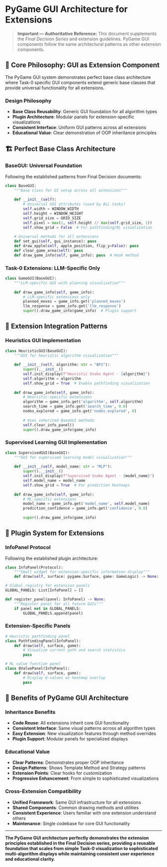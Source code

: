 # PyGame GUI Architecture for Extensions

> **Important — Authoritative Reference:** This document supplements the _Final Decision Series_ and extension guidelines. PyGame GUI components follow the same architectural patterns as other extension components.

## 🎯 **Core Philosophy: GUI as Extension Component**

The PyGame GUI system demonstrates perfect base class architecture where Task-0 specific GUI components extend generic base classes that provide universal functionality for all extensions.

### **Design Philosophy**
- **Base Class Reusability**: Generic GUI foundation for all algorithm types
- **Plugin Architecture**: Modular panels for extension-specific visualizations
- **Consistent Interface**: Uniform GUI patterns across all extensions
- **Educational Value**: Clear demonstration of OOP inheritance principles

## 🏗️ **Perfect Base Class Architecture**

### **BaseGUI: Universal Foundation**
Following the established patterns from Final Decision documents:

```python
class BaseGUI:
    """Base class for UI setup across all extensions"""
    
    def __init__(self):
        # Universal GUI attributes (used by ALL tasks)
        self.width = WINDOW_WIDTH
        self.height = WINDOW_HEIGHT
        self.grid_size = GRID_SIZE
        self.pixel = max(1, self.height // max(self.grid_size, 1))
        self.show_grid = False  # For pathfinding/RL visualization
        
    # Universal methods for all extensions
    def set_gui(self, gui_instance): pass
    def draw_apple(self, apple_position, flip_y=False): pass
    def clear_game_area(self): pass
    def draw_game_info(self, game_info): pass  # Hook method
```

### **Task-0 Extensions: LLM-Specific Only**
```python
class GameGUI(BaseGUI):
    """LLM-specific GUI with planning visualization"""
    
    def draw_game_info(self, game_info):
        # LLM-specific extensions only
        planned_moves = game_info.get('planned_moves')
        llm_response = game_info.get('llm_response')
        super().draw_game_info(game_info)  # Plugin support
```

## 🔧 **Extension Integration Patterns**

### **Heuristics GUI Implementation**
```python
class HeuristicGUI(BaseGUI):
    """GUI for heuristic algorithm visualization"""
    
    def __init__(self, algorithm: str = "BFS"):
        super().__init__()
        self.init_display(f"Heuristic Snake Agent - {algorithm}")
        self.algorithm = algorithm
        self.show_grid = True  # Enable pathfinding visualization
        
    def draw_game_info(self, game_info):
        # Heuristic-specific extensions
        algorithm = game_info.get('algorithm', self.algorithm)
        search_time = game_info.get('search_time', 0.0)
        nodes_explored = game_info.get('nodes_explored', 0)
        
        # Uses inherited BaseGUI methods
        self.clear_info_panel()
        super().draw_game_info(game_info)
```

### **Supervised Learning GUI Implementation**
```python
class SupervisedGUI(BaseGUI):
    """GUI for supervised learning model visualization"""
    
    def __init__(self, model_name: str = "MLP"):
        super().__init__()
        self.init_display(f"Supervised Snake Agent - {model_name}")
        self.model_name = model_name
        self.show_grid = True  # For prediction heatmaps
        
    def draw_game_info(self, game_info):
        # ML-specific extensions
        model_name = game_info.get('model_name', self.model_name)
        prediction_confidence = game_info.get('confidence', 0.0)
        
        super().draw_game_info(game_info)
```

## 🧩 **Plugin System for Extensions**

### **InfoPanel Protocol**
Following the established plugin architecture:

```python
class InfoPanel(Protocol):
    """Small widget for extension-specific information display"""
    def draw(self, surface: pygame.Surface, game: GameLogic) -> None: ...

# Global registry for extension panels
GLOBAL_PANELS: List[InfoPanel] = []

def register_panel(panel: InfoPanel) -> None:
    """Register panel for all future GUIs"""
    if panel not in GLOBAL_PANELS:
        GLOBAL_PANELS.append(panel)
```

### **Extension-Specific Panels**
```python
# Heuristic pathfinding panel
class PathfindingPanel(InfoPanel):
    def draw(self, surface, game):
        # Visualize current path and search statistics
        pass

# RL value function panel  
class QValuePanel(InfoPanel):
    def draw(self, surface, game):
        # Display Q-values as heatmap overlay
        pass
```

## 🎯 **Benefits of PyGame GUI Architecture**

### **Inheritance Benefits**
- **Code Reuse**: All extensions inherit core GUI functionality
- **Consistent Interface**: Same visual patterns across all algorithm types
- **Easy Extension**: New visualization features through method overrides
- **Plugin Support**: Modular panels for specialized displays

### **Educational Value**
- **Clear Patterns**: Demonstrates proper OOP inheritance
- **Design Patterns**: Shows Template Method and Strategy patterns
- **Extension Points**: Clear hooks for customization
- **Progressive Enhancement**: From simple to sophisticated visualizations

### **Cross-Extension Compatibility**
- **Unified Framework**: Same GUI infrastructure for all extensions
- **Shared Components**: Common drawing methods and utilities
- **Consistent Experience**: Users familiar with one extension understand others
- **Maintenance**: Single codebase for core GUI functionality

---

**The PyGame GUI architecture perfectly demonstrates the extension principles established in the Final Decision series, providing a reusable foundation that scales from simple Task-0 visualization to sophisticated multi-algorithm displays while maintaining consistent user experience and educational clarity.**

